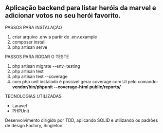 ## Aplicação backend para listar heróis da marvel e adicionar votos no seu herói favorito.

PASSOS PARA INSTALAÇÃO

1. criar arquivo .env a partir do .env.example
2. composer install
3. php artisan serve

PASSOS PARA RODAR O TESTE

1. php artisan migrate --env=testing
2. php artisan test
3. php artisan test --coverage
4. com php unit instalado é possivel gerar coverage com UI pelo comando:  **vendor/bin/phpunit --coverage-html public/reports/**

TECNOLOGIAS UTILIZADAS

* Laravel
* PHPUnit

Desenvolvimento dirigido por TDD, aplicando SOLID e utilizando os padrões de design Factory, Singleton.
